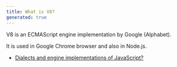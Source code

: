 ```yaml
---
title: What is V8?
generated: true
---
```


<div markdown="1" class="ans">
V8 is an ECMAScript engine implementation by Google (Alphabet).

It is used in Google Chrome browser and also in Node.js.
</div>

- [Dialects and engine implementations of JavaScript?](en-US/javascript/specification-dialects-and-engine-implementations.md)

